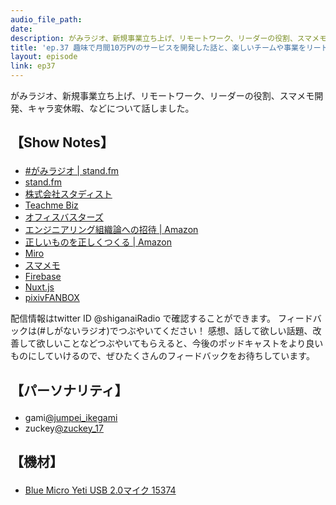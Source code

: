 ```yaml
---
audio_file_path: 
date: 
description: がみラジオ、新規事業立ち上げ、リモートワーク、リーダーの役割、スマメモ開発、キャラ変休暇、などについて話しました。
title: 'ep.37 趣味で月間10万PVのサービスを開発した話と、楽しいチームや事業をリードする上で考えていること'
layout: episode
link: ep37
---
```


<p><span>がみラジオ、新規事業立ち上げ、リモートワーク、リーダーの役割、スマメモ開発、キャラ変休暇、などについて話しました。</span></p>
<h2>
  <p>【Show Notes】</p>
</h2>
<ul>
  <li><a href="https://stand.fm/channels/5e66bcbc81d4e84e1fcadd61" target="_blank">#がみラジオ | stand.fm</a></li>
  <li><a href="https://stand.fm/" target="_blank">stand.fm</a></li>
  <li><a href="https://studist.jp/" target="_blank">株式会社スタディスト</a></li>
  <li><a href="https://biz.teachme.jp/" target="_blank">Teachme Biz</a></li>
  <li><a href="https://www.officebusters.com/" target="_blank">オフィスバスターズ</a></li>
  <li><a href="https://www.amazon.co.jp/dp/B079TLW41L" target="_blank">エンジニアリング組織論への招待 | Amazon</a></li>
  <li><a href="https://www.amazon.co.jp/dp/B07SGCH8R6" target="_blank">正しいものを正しくつくる | Amazon</a></li>
  <li><a href="https://miro.com/" target="_blank">Miro</a></li>
  <li><a href="https://suma-memo.firebaseapp.com/" target="_blank">スマメモ</a></li>
  <li><a href="https://firebase.google.com/?hl=ja" target="_blank">Firebase</a></li>
  <li><a href="https://ja.nuxtjs.org/" target="_blank">Nuxt.js</a></li>
  <li><a href="https://www.pixiv.net/fanbox" target="_blank">pixivFANBOX</a></li>
</ul>
<p><span>
  配信情報はtwitter ID @shiganaiRadio で確認することができます。
  フィードバックは(#しがないラジオ)でつぶやいてください！
  感想、話して欲しい話題、改善して欲しいことなどつぶやいてもらえると、今後のポッドキャストをより良いものにしていけるので、ぜひたくさんのフィードバックをお待ちしています。
</span></p>
<h2>
  <p>【パーソナリティ】</p>
</h2>
<ul>
  <li>gami<a href="https://twitter.com/jumpei_ikegami" target="_blank">@jumpei_ikegami</a></li>
  <li>zuckey<a href="https://twitter.com/zuckey_17" target="_blank">@zuckey_17</a></li>
</ul>
<h2>
  <p>【機材】</p>
</h2>
<ul>
  <li><a href="http://amzn.to/2tlkud3" target="_blank">Blue Micro Yeti USB 2.0マイク 15374</a></li>
</ul>
